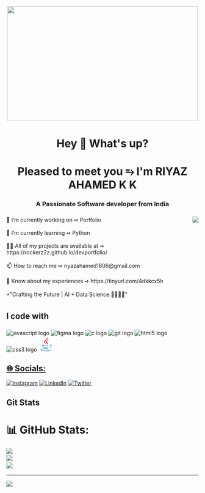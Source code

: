<div align="center">
  <img src="https://github.com/Riyazahamed2003/Riyazahamed2003/assets/118614045/c321f0e4-9c42-4adc-a335-8b9bb8725eb1" width="500" height="300"/>
</div>

<h1 align="center">Hey 👋 What's up?</h1>

###

<h1 align="center">Pleased to meet you ⥱ I'm RIYAZ AHAMED K K</h1>
<h3 align="center">A Passionate Software developer from India</h3>

###

<img align="right" height="300" src="https://media.giphy.com/media/WTjXuYA2y4o3UZly3W/giphy.gif"  />

###

<p align="left">🔭 I’m currently working on ➺ Portfolio<br><br>🌱 I’m currently learning ➺ Python <br><br>👨‍💻 All of my projects are available at ➺ https://rockerz2z.github.io/devportfolio/<br><br>📫 How to reach me ➺ riyazahamed1806@gmail.com<br><br>📄 Know about my experiences ➺ https://tinyurl.com/4dkkcx5h<br><br>⚡"Crafting the Future | AI + Data Science.🤖👨🏻‍💻"
</p>

###

<h2 align="left">I code with</h2>

###

<div align="left">
  <img src="https://cdn.jsdelivr.net/gh/devicons/devicon/icons/javascript/javascript-original.svg" height="40" width="52" alt="javascript logo"  />
  <img src="https://cdn.jsdelivr.net/gh/devicons/devicon/icons/figma/figma-original.svg" height="40" width="52" alt="figma logo"  />
  <img src="https://cdn.jsdelivr.net/gh/devicons/devicon/icons/c/c-original.svg" height="40" width="52" alt="c logo"  />
  <img src="https://cdn.jsdelivr.net/gh/devicons/devicon/icons/git/git-original.svg" height="40" width="52" alt="git logo"  />
  <img src="https://cdn.jsdelivr.net/gh/devicons/devicon/icons/html5/html5-original.svg" height="40" width="52" alt="html5 logo"  />
  <img src="https://cdn.jsdelivr.net/gh/devicons/devicon/icons/css3/css3-original.svg" height="40" width="52" alt="css3 logo"  />
  <a href="https://www.java.com" target="_blank" rel="noreferrer"> <img src="https://raw.githubusercontent.com/devicons/devicon/master/icons/java/java-original.svg" alt="java" width="40" height="40"/>
</div>

## 🌐 Socials:
[![Instagram](https://img.shields.io/badge/Instagram-%23E4405F.svg?logo=Instagram&logoColor=white)](https://instagram.com/riyaz.__z) [![LinkedIn](https://img.shields.io/badge/LinkedIn-%230077B5.svg?logo=linkedin&logoColor=white)](https://linkedin.com/in/https://www.linkedin.com/in/riyaz-ahamed-k-k-49495b240) [![Twitter](https://img.shields.io/badge/Twitter-%231DA1F2.svg?logo=Twitter&logoColor=white)](https://twitter.com/Rockerz2z) 

###

<h2 align="left">Git Stats</h2>

###

# 📊 GitHub Stats:
![](https://github-readme-stats.vercel.app/api?username=Riyazahamed2003&theme=radical&hide_border=false&include_all_commits=true&count_private=false)<br/>
![](https://github-readme-streak-stats.herokuapp.com/?user=Riyazahamed2003&theme=radical&hide_border=false)<br/>
![](https://github-readme-stats.vercel.app/api/top-langs/?username=Riyazahamed2003&theme=radical&hide_border=false&include_all_commits=true&count_private=false&layout=compact)


---
[![](https://visitcount.itsvg.in/api?id=Riyazahamed2003&icon=0&color=6)](https://visitcount.itsvg.in)
###
